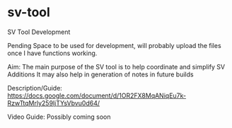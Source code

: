 # sv-tool
SV Tool Development

Pending Space to be used for development, will probably upload the files once I have functions working.

Aim:
The main purpose of the SV tool is to help coordinate and simplify SV Additions
It may also help in generation of notes in future builds

Description/Guide:
https://docs.google.com/document/d/1OR2FX8MqANiqEu7k-RzwTtqMrly259ljTYsVbvu0d64/

Video Guide:
Possibly coming soon
